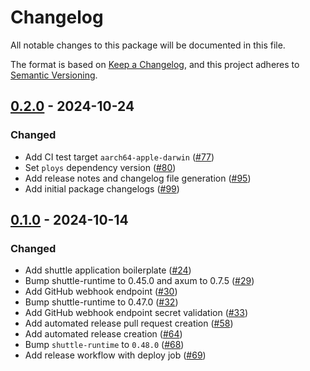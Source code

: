 # Changelog

All notable changes to this package will be documented in this file.

The format is based on [Keep a Changelog](https://keepachangelog.com/en/1.1.0/),
and this project adheres to [Semantic Versioning](https://semver.org/spec/v2.0.0.html).

## [0.2.0] - 2024-10-24

### Changed

- Add CI test target `aarch64-apple-darwin` ([#77](https://github.com/ploys/ploys/pull/77))
- Set `ploys` dependency version ([#80](https://github.com/ploys/ploys/pull/80))
- Add release notes and changelog file generation ([#95](https://github.com/ploys/ploys/pull/95))
- Add initial package changelogs ([#99](https://github.com/ploys/ploys/pull/99))

## [0.1.0] - 2024-10-14

### Changed

- Add shuttle application boilerplate ([#24](https://github.com/ploys/ploys/pull/24))
- Bump shuttle-runtime to 0.45.0 and axum to 0.7.5 ([#29](https://github.com/ploys/ploys/pull/29))
- Add GitHub webhook endpoint ([#30](https://github.com/ploys/ploys/pull/30))
- Bump shuttle-runtime to 0.47.0 ([#32](https://github.com/ploys/ploys/pull/32))
- Add GitHub webhook endpoint secret validation ([#33](https://github.com/ploys/ploys/pull/33))
- Add automated release pull request creation ([#58](https://github.com/ploys/ploys/pull/58))
- Add automated release creation ([#64](https://github.com/ploys/ploys/pull/64))
- Bump `shuttle-runtime` to `0.48.0` ([#68](https://github.com/ploys/ploys/pull/68))
- Add release workflow with deploy job ([#69](https://github.com/ploys/ploys/pull/69))

[0.2.0]: https://github.com/ploys/ploys/releases/tag/ploys-api-0.2.0
[0.1.0]: https://github.com/ploys/ploys/releases/tag/ploys-api-0.1.0
